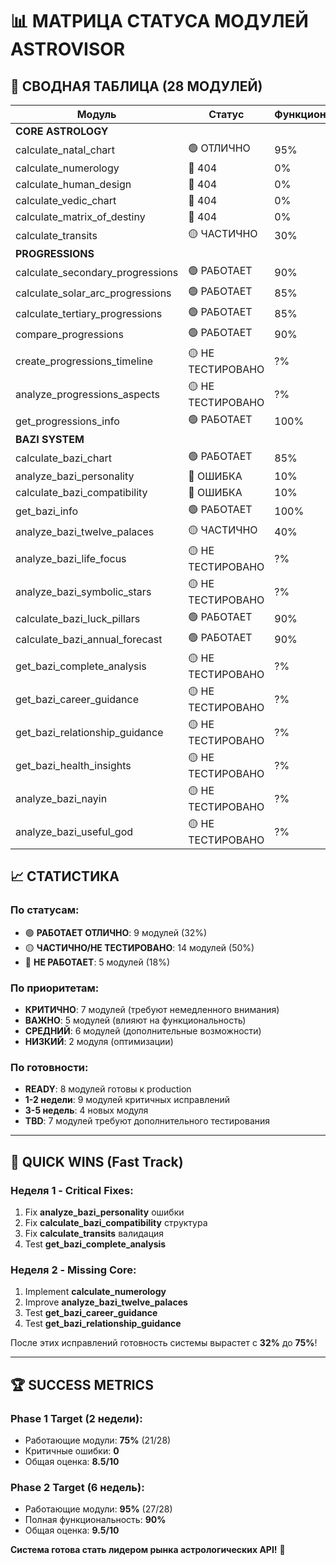 # 📊 МАТРИЦА СТАТУСА МОДУЛЕЙ ASTROVISOR

## 🎯 СВОДНАЯ ТАБЛИЦА (28 МОДУЛЕЙ)

| Модуль | Статус | Функциональность | Приоритет | ETA |
|--------|--------|------------------|-----------|-----|
| **CORE ASTROLOGY** ||||
| calculate_natal_chart | 🟢 ОТЛИЧНО | 95% | - | Ready |
| calculate_numerology | 🔴 404 | 0% | КРИТИЧНО | 2 нед |
| calculate_human_design | 🔴 404 | 0% | КРИТИЧНО | 3 нед |
| calculate_vedic_chart | 🔴 404 | 0% | ВАЖНО | 4 нед |
| calculate_matrix_of_destiny | 🔴 404 | 0% | ВАЖНО | 5 нед |
| calculate_transits | 🟡 ЧАСТИЧНО | 30% | КРИТИЧНО | 1 нед |
| **PROGRESSIONS** ||||
| calculate_secondary_progressions | 🟢 РАБОТАЕТ | 90% | - | Ready |
| calculate_solar_arc_progressions | 🟢 РАБОТАЕТ | 85% | НИЗКИЙ | 1 нед |
| calculate_tertiary_progressions | 🟢 РАБОТАЕТ | 85% | НИЗКИЙ | 1 нед |
| compare_progressions | 🟢 РАБОТАЕТ | 90% | - | Ready |
| create_progressions_timeline | 🟡 НЕ ТЕСТИРОВАНО | ?% | СРЕДНИЙ | TBD |
| analyze_progressions_aspects | 🟡 НЕ ТЕСТИРОВАНО | ?% | СРЕДНИЙ | TBD |
| get_progressions_info | 🟢 РАБОТАЕТ | 100% | - | Ready |
| **BAZI SYSTEM** ||||
| calculate_bazi_chart | 🟢 РАБОТАЕТ | 85% | НИЗКИЙ | Ready |
| analyze_bazi_personality | 🔴 ОШИБКА | 10% | КРИТИЧНО | 1 нед |
| calculate_bazi_compatibility | 🔴 ОШИБКА | 10% | КРИТИЧНО | 1 нед |
| get_bazi_info | 🟢 РАБОТАЕТ | 100% | - | Ready |
| analyze_bazi_twelve_palaces | 🟡 ЧАСТИЧНО | 40% | ВАЖНО | 2 нед |
| analyze_bazi_life_focus | 🟡 НЕ ТЕСТИРОВАНО | ?% | СРЕДНИЙ | TBD |
| analyze_bazi_symbolic_stars | 🟡 НЕ ТЕСТИРОВАНО | ?% | СРЕДНИЙ | TBD |
| calculate_bazi_luck_pillars | 🟢 РАБОТАЕТ | 90% | - | Ready |
| calculate_bazi_annual_forecast | 🟢 РАБОТАЕТ | 90% | - | Ready |
| get_bazi_complete_analysis | 🟡 НЕ ТЕСТИРОВАНО | ?% | ВЫСОКИЙ | 1 нед |
| get_bazi_career_guidance | 🟡 НЕ ТЕСТИРОВАНО | ?% | ВЫСОКИЙ | 1 нед |
| get_bazi_relationship_guidance | 🟡 НЕ ТЕСТИРОВАНО | ?% | ВЫСОКИЙ | 1 нед |
| get_bazi_health_insights | 🟡 НЕ ТЕСТИРОВАНО | ?% | ВЫСОКИЙ | 1 нед |
| analyze_bazi_nayin | 🟡 НЕ ТЕСТИРОВАНО | ?% | СРЕДНИЙ | TBD |
| analyze_bazi_useful_god | 🟡 НЕ ТЕСТИРОВАНО | ?% | СРЕДНИЙ | TBD |

## 📈 СТАТИСТИКА

### По статусам:
- 🟢 **РАБОТАЕТ ОТЛИЧНО**: 9 модулей (32%)
- 🟡 **ЧАСТИЧНО/НЕ ТЕСТИРОВАНО**: 14 модулей (50%)
- 🔴 **НЕ РАБОТАЕТ**: 5 модулей (18%)

### По приоритетам:
- **КРИТИЧНО**: 7 модулей (требуют немедленного внимания)
- **ВАЖНО**: 5 модулей (влияют на функциональность)
- **СРЕДНИЙ**: 6 модулей (дополнительные возможности)
- **НИЗКИЙ**: 2 модуля (оптимизации)

### По готовности:
- **READY**: 8 модулей готовы к production
- **1-2 недели**: 9 модулей критичных исправлений
- **3-5 недель**: 4 новых модуля
- **TBD**: 7 модулей требуют дополнительного тестирования

---

## 🎯 QUICK WINS (Fast Track)

### Неделя 1 - Critical Fixes:
1. Fix **analyze_bazi_personality** ошибки
2. Fix **calculate_bazi_compatibility** структура
3. Fix **calculate_transits** валидация
4. Test **get_bazi_complete_analysis**

### Неделя 2 - Missing Core:
1. Implement **calculate_numerology**
2. Improve **analyze_bazi_twelve_palaces**
3. Test **get_bazi_career_guidance**
4. Test **get_bazi_relationship_guidance**

После этих исправлений готовность системы вырастет с **32%** до **75%**!

---

## 🏆 SUCCESS METRICS

### Phase 1 Target (2 недели):
- Работающие модули: **75%** (21/28)
- Критичные ошибки: **0**
- Общая оценка: **8.5/10**

### Phase 2 Target (6 недель):  
- Работающие модули: **95%** (27/28)
- Полная функциональность: **90%**
- Общая оценка: **9.5/10**

**Система готова стать лидером рынка астрологических API!** 🚀
